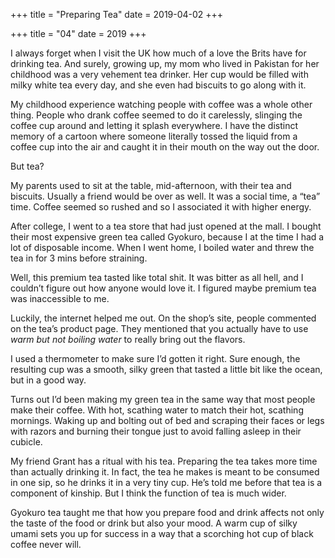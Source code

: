 +++
title = "Preparing Tea"
date = 2019-04-02
+++

+++
title = "04"
date = 2019
+++

I always forget when I visit the UK how much of a love the Brits have for drinking tea. And surely, growing up, my mom who lived in Pakistan for her childhood was a very vehement tea drinker. Her cup would be filled with milky white tea every day, and she even had biscuits to go along with it. 

My childhood experience watching people with coffee was a whole other thing. People who drank coffee seemed to do it carelessly, slinging the coffee cup around and letting it splash everywhere. I have the distinct memory of a cartoon where someone literally tossed the liquid from a coffee cup into the air and caught it in their mouth on the way out the door. 

But tea?

My parents used to sit at the table, mid-afternoon, with their tea and biscuits. Usually a friend would be over as well. It was a social time, a “tea” time. Coffee seemed so rushed and so I associated it with higher energy. 

After college, I went to a tea store that had just opened at the mall. I bought their most expensive green tea called Gyokuro, because I at the time I had a lot of disposable income. When I went home, I boiled water and threw the tea in for 3 mins before straining.

Well, this premium tea tasted like total shit. It was bitter as all hell, and I couldn’t figure out how anyone would love it. I figured maybe premium tea was inaccessible to me.

Luckily, the internet helped me out. On the shop’s site, people commented on the tea’s product page. They mentioned that you actually have to use _warm but not boiling water_ to really bring out the flavors.

I used a thermometer to make sure I’d gotten it right. Sure enough, the resulting cup was a smooth, silky green that tasted a little bit like the ocean, but in a good way. 

Turns out I’d been making my green tea in the same way that most people make their coffee. With hot, scathing water to match their hot, scathing mornings. Waking up and bolting out of bed and scraping their faces or legs with razors and burning their tongue just to avoid falling asleep in their cubicle.

My friend Grant has a ritual with his tea. Preparing the tea takes more time than actually drinking it. In fact, the tea he makes is meant to be consumed in one sip, so he drinks it in a very tiny cup. He’s told me before that tea is a component of kinship. But I think the function of tea is much wider.

Gyokuro tea taught me that how you prepare food and drink affects not only the taste of the food or drink but also your mood. A warm cup of silky umami sets you up for success in a way that a scorching hot cup of black coffee never will.